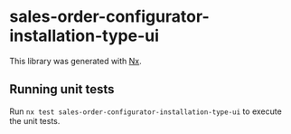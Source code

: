 # sales-order-configurator-installation-type-ui

This library was generated with [Nx](https://nx.dev).

## Running unit tests

Run `nx test sales-order-configurator-installation-type-ui` to execute the unit tests.
